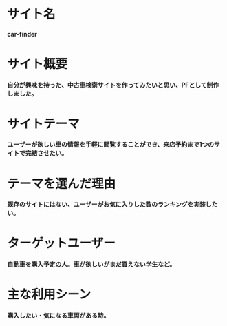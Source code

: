 # サイト名
#### car-finder
# サイト概要
#### 自分が興味を持った、中古車検索サイトを作ってみたいと思い、PFとして制作しました。
# サイトテーマ
#### ユーザーが欲しい車の情報を手軽に閲覧することができ、来店予約まで1つのサイトで完結させたい。
# テーマを選んだ理由
#### 既存のサイトにはない、ユーザーがお気に入りした数のランキングを実装したい。
# ターゲットユーザー
#### 自動車を購入予定の人。車が欲しいがまだ買えない学生など。
# 主な利用シーン
#### 購入したい・気になる車両がある時。